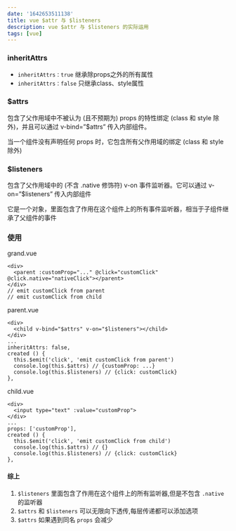 ```yaml
---
date: '1642653511138'
title: vue $attr 与 $listeners
description: vue $attr 与 $listeners 的实际运用
tags: [vue]
---
```


### inheritAttrs
 - `inheritAttrs：true` 继承除props之外的所有属性
 - `inheritAttrs：false` 只继承class、style属性

### $attrs
包含了父作用域中不被认为 (且不预期为) props 的特性绑定 (class 和 style 除外)，并且可以通过 v-bind=”$attrs” 传入内部组件。

当一个组件没有声明任何 props 时，它包含所有父作用域的绑定 (class 和 style 除外)

### $listeners
包含了父作用域中的 (不含 .native 修饰符) v-on 事件监听器。它可以通过 v-on=”$listeners” 传入内部组件

它是一个对象，里面包含了作用在这个组件上的所有事件监听器，相当于子组件继承了父组件的事件

### 使用
grand.vue
```vue
<div>
  <parent :customProp="..." @click="customClick" @click.native="nativeClick"></parent>
</div>
// emit customClick from parent
// emit customClick from child
```
parent.vue
```vue
<div>
  <child v-bind="$attrs" v-on="$listeners"></child>
</div>
...
inheritAttrs: false,
created () {
  this.$emit('click', 'emit customClick from parent')
  console.log(this.$attrs) // {customProp: ...}
  console.log(this.$listeners) // {click: customClick}
},
```
child.vue
```vue
<div>
  <input type="text" :value="customProp">
</div>
...
props: ['customProp'],
created () {
  this.$emit('click', 'emit customClick from child')
  console.log(this.$attrs) // {}
  console.log(this.$listeners) // {click: customClick}
},
```

#### 综上

1.  `$listeners` 里面包含了作用在这个组件上的所有监听器,但是不包含 `.native` 的监听器
2.  `$attrs` 和 `$listeners` 可以无限向下透传,每层传递都可以添加选项
3.  `$attrs` 如果遇到同名 `props` 会减少
